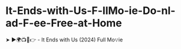 # It-Ends-with-Us-F-llMo-ie-Do-nl-ad-F-ee-Free-at-Home
➤ ►🌍📺📱👉  - It Ends with Us   (2024) Full Mo𝚟ie

